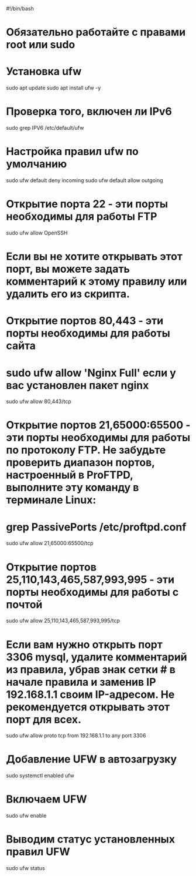#!/bin/bash
# Обязательно работайте с правами root или sudo
# Установка ufw
sudo apt update
sudo apt install ufw -y
# Проверка того, включен ли IPv6
sudo grep IPV6 /etc/default/ufw
# Настройка правил ufw по умолчанию
sudo ufw default deny incoming
sudo ufw default allow outgoing
# Открытие порта 22 - эти порты необходимы для работы FTP
sudo ufw allow OpenSSH
# Если вы не хотите открывать этот порт, вы можете задать комментарий к этому правилу или удалить его из скрипта.
# Открытие портов 80,443 - эти порты необходимы для работы сайта
# sudo ufw allow 'Nginx Full' если у вас установлен пакет nginx
sudo ufw allow 80,443/tcp
# Открытие портов 21,65000:65500 - эти порты необходимы для работы по протоколу FTP. Не забудьте проверить диапазон портов, настроенный в ProFTPD, выполните эту команду в терминале Linux:
# grep PassivePorts /etc/proftpd.conf
sudo ufw allow 21,65000:65500/tcp
# Открытие портов 25,110,143,465,587,993,995 - эти порты необходимы для работы с почтой
sudo ufw allow 25,110,143,465,587,993,995/tcp
# 
# Если вам нужно открыть порт 3306 mysql, удалите комментарий из правила, убрав знак сетки # в начале правила и заменив IP 192.168.1.1 своим IP-адресом. Не рекомендуется открывать этот порт для всех.
sudo ufw allow proto tcp from 192.168.1.1 to any port 3306
# Добавление UFW в автозагрузку
sudo systemctl enabled ufw
# Включаем UFW
sudo ufw enable
# Выводим статус установленных правил UFW
sudo ufw status
